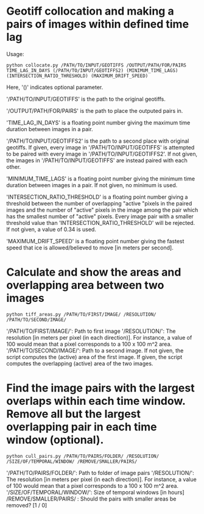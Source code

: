 # Geotiff collocation and making a pairs of images within defined time lag

Usage: 

```
python collocate.py /PATH/TO/INPUT/GEOTIFFS /OUTPUT/PATH/FOR/PAIRS TIME_LAG_IN_DAYS (/PATH/TO/INPUT/GEOTIFFS2) (MINIMUM_TIME_LAGS) (INTERSECTION_RATIO_THRESHOLD) (MAXIMUM_DRIFT_SPEED)
```

Here, '()' indicates optional parameter.

'/PATH/TO/INPUT/GEOTIFFS' is the path to the original geotiffs.

'/OUTPUT/PATH/FOR/PAIRS' is the path to place the outputed pairs in.

'TIME_LAG_IN_DAYS' is a floating point number giving the maximum time duration between images in a pair.

'/PATH/TO/INPUT/GEOTIFFS2' is the path to a second place with original geotiffs. 
    If given, every image in '/PATH/TO/INPUT/GEOTIFFS' is attempted to be paired with every image in '/PATH/TO/INPUT/GEOTIFFS2'.
    If not given, the images in '/PATH/TO/INPUT/GEOTIFFS' are instead paired with each other.

'MINIMUM_TIME_LAGS' is a floating point number giving the minimum time duration between images in a pair. 
    If not given, no minimum is used. 

'INTERSECTION_RATIO_THRESHOLD' is a floating point number giving a threshold between the number of overlapping "active "pixels in the paired images and the number of "active" pixels in the image among the pair which has the smallest number of "active" pixels.
    Every image pair with a smaller threshold value than 'INTERSECTION_RATIO_THRESHOLD' will be rejected.
    If not given, a value of 0.34 is used. 

'MAXIMUM_DRIFT_SPEED' is a floating point number giving the fastest speed that ice is allowed/believed to move [in meters per second]. 







# Calculate and show the areas and overlapping area between two images

```
python tiff_areas.py /PATH/TO/FIRST/IMAGE/ /RESOLUTION/ /PATH/TO/SECOND/IMAGE/
```


'/PATH/TO/FIRST/IMAGE/': Path to first image
'/RESOLUTION/': The resolution [in meters per pixel (in each direction)]. For instance, a value of 100 would mean that a pixel corresponds to a 100 x 100 m^2 area.
'/PATH/TO/SECOND/IMAGE/': Path to a second image. If not given, the script computes the (active) area of the first image. If given, the script computes the overlapping (active) area of the two images.



# Find the image pairs with the largest overlaps within each time window. Remove all but the largest overlapping pair in each time window (optional).

```
python cull_pairs.py /PATH/TO/PAIRS/FOLDER/ /RESOLUTION/ /SIZE/OF/TEMPORAL/WINDOW/ /REMOVE/SMALLER/PAIRS/
```


'/PATH/TO/PAIRS/FOLDER/': Path to folder of image pairs
'/RESOLUTION/': The resolution [in meters per pixel (in each direction)]. For instance, a value of 100 would mean that a pixel corresponds to a 100 x 100 m^2 area.
'/SIZE/OF/TEMPORAL/WINDOW/': Size of temporal windows [in hours]
/REMOVE/SMALLER/PAIRS/ : Should the pairs with smaller areas be removed? [1 / 0]








